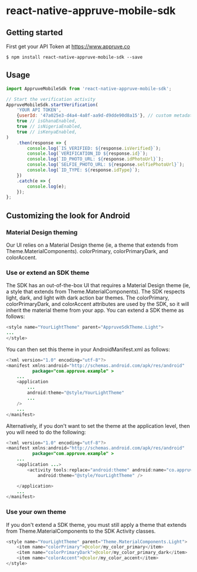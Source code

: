 # react-native-appruve-mobile-sdk

## Getting started

First get your API Token at https://www.appruve.co

`$ npm install react-native-appruve-mobile-sdk --save`

## Usage
```javascript
import AppruveMobileSdk from 'react-native-appruve-mobile-sdk';

// Start the verification activity
AppruveMobileSdk.startVerification(
    'YOUR API TOKEN',
    {userId: '47a025e3-d4a4-4a8f-aa9d-d9dde90d8a15'}, // custom metadata which will be saved alongside the verification result
    true // isGhanaEnabled,
    true // isNigeriaEnabled,
    true // isKenyaEnabled,
)
    .then(response => {
        console.log(`IS_VERIFIED: ${response.isVerified}`);
        console.log(`VERIFICATION_ID ${response.id}`);
        console.log(`ID_PHOTO_URL: ${response.idPhotoUrl}`);
        console.log(`SELFIE_PHOTO_URL: ${response.selfiePhotoUrl}`);
        console.log(`ID_TYPE: ${response.idType}`);
    })
    .catch(e => {
        console.log(e);
    });
};
```

## Customizing the look for Android

### Material Design theming

Our UI relies on a Material Design theme (ie, a theme that extends from Theme.MaterialComponents). colorPrimary, colorPrimaryDark, and colorAccent.


### Use or extend an SDK theme

The SDK has an out-of-the-box UI that requires a Material Design theme (ie, a style that extends from Theme.MaterialComponents). The SDK respects light, dark, and light with dark action bar themes. The colorPrimary, colorPrimaryDark, and colorAccent attributes are used by the SDK, so it will inherit the material theme from your app. You can extend a SDK theme as follows:

```java
<style name="YourLightTheme" parent="AppruveSdkTheme.Light">
...
</style>
```

You can then set this theme in your AndroidManifest.xml as follows:
```java
<?xml version="1.0" encoding="utf-8"?>
<manifest xmlns:android="http://schemas.android.com/apk/res/android"
          package="com.appruve.example" >
    ...
    <application
        ...
        android:theme="@style/YourLightTheme"
        ...
    />
    ...
</manifest>
```

Alternatively, if you don't want to set the theme at the application level, then you will need to do the following:
```java
<?xml version="1.0" encoding="utf-8"?>
<manifest xmlns:android="http://schemas.android.com/apk/res/android"
          package="com.appruve.example" >
    ...
    <application ...>
        <activity tools:replace="android:theme" android:name="co.appruve.identitysdk.VerificationActivity"
            android:theme="@style/YourLightTheme" />

    </application>
    ...
</manifest>
```

### Use your own theme

If you don't extend a SDK theme, you must still apply a theme that extends from Theme.MaterialComponents to the SDK Activity classes.

```java
<style name="YourLightTheme" parent="Theme.MaterialComponents.Light">
    <item name="colorPrimary">@color/my_color_primary</item>
    <item name="colorPrimaryDark">@color/my_color_primary_dark</item>
    <item name="colorAccent">@color/my_color_accent</item>
</style>
```